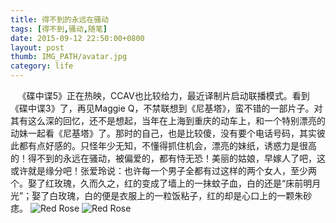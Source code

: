 ```yaml
---
title: 得不到的永远在骚动
tags: [得不到,骚动,随笔]
date: 2015-09-12 22:50:00+0800
layout: post
thumb: IMG_PATH/avatar.jpg
category: life
---
```


&nbsp; &nbsp;《碟中谍5》正在热映，CCAV也比较给力，最近译制片启动联播模式。看到《碟中谍3》了，再见Maggie Q，不禁联想到《尼基塔》，蛮不错的一部片子。对其有这么深的回忆，还不是想起，当年在上海到重庆的动车上，和一个特别漂亮的动妹一起看《尼基塔》了。那时的自己，也是比较傻，没有要个电话号码，其实彼此都有点好感的。只怪年少无知，不懂得抓住机会，漂亮的妹纸，诱惑力是很高的！得不到的永远在骚动，被偏爱的，都有恃无恐！美丽的姑娘，早嫁人了吧，这或许就是缘分吧！张爱玲说：也许每一个男子全都有过这样的两个女人，至少两个。娶了红玫瑰，久而久之，红的变成了墙上的一抹蚊子血，白的还是“床前明月光”；娶了白玫瑰，白的便是衣服上的一粒饭粘子，红的却是心口上的一颗朱砂痣。
![Red Rose](https://ww2.sinaimg.cn/mw600/005PvELHgw1f4dhqukag3j30ms0e8gmu.jpg)
![Red Rose](https://ww2.sinaimg.cn/mw600/005PvELHgw1f4dhs3rrfkj30ms0e8tag.jpg)
